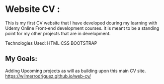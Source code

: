 # Website CV :
This is my first CV website that I have developed douring my learning with Udemy Online Front-end development courses.
It is meant to be a standing point for my other projects that are in development. 

Technologies Used:
HTML 
CSS
BOOTSTRAP


## My Goals:
Adding Upcoming projects as will as building upon this main CV site.
https://wilmerrodriguez.github.io/web-cv/


